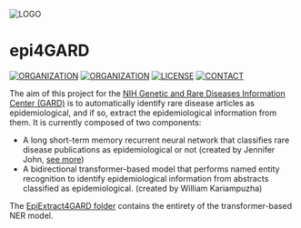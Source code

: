 ![LOGO]()
# epi4GARD
[![ORGANIZATION](https://img.shields.io/badge/NIH-2F5486)](https://nih.gov/)
[![ORGANIZATION](https://img.shields.io/badge/NCATS-5F3168)](https://ncats.nih.gov/)
[![LICENSE](https://img.shields.io/badge/license-National%20Center%20for%20Advancing%20Translational%20Sciences-lightgrey?style=black)](LICENSE)
[![CONTACT](https://img.shields.io/badge/contact-William.Kariampuzha%40nih.gov-blue)](mailto:William.Kariampuzha@nih.gov)

The aim of this project for the [NIH Genetic and Rare Diseases Information Center (GARD)](https://rarediseases.info.nih.gov/) is to automatically identify rare disease articles as epidemiological, and if so, extract the epidemiological information from them. It is currently composed of two components:
 - A long short-term memory recurrent neural network that classifies rare disease publications as epidemiological or not (created by Jennifer John, [see more](https://knowledge.amia.org/73035-amia-1.4612663/t002-1.4614253/t002-1.4614254/3475589-1.4614363/3475589-1.4614364?qr=1))
 - A bidirectional transformer-based model that performs named entity recognition to identify epidemiological information from abstracts classified as epidemiological. (created by William Kariampuzha)

The [EpiExtract4GARD folder](/EpiExtract4GARD#epiextract4gard) contains the entirety of the transformer-based NER model.
